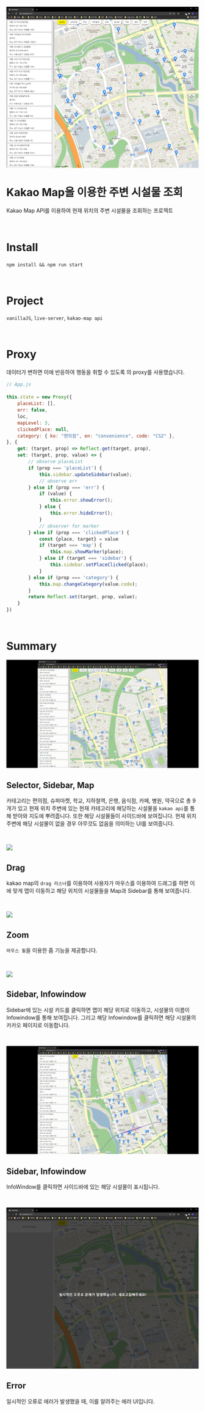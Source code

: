 ![](./assets/main.png)

# Kakao Map을 이용한 주변 시설물 조회

Kakao Map API를 이용하여 현재 위치의 주변 시설물을 조회하는 프로젝트

<br/>

# Install

`npm install && npm run start`

<br/>

# Project

`vanillaJS`, `live-server`, `kakao-map api`

<br/>

# Proxy

데이터가 변하면 이에 반응하여 행동을 취할 수 있도록 의 proxy를 사용했습니다. 

```js
// App.js

this.state = new Proxy({
    placeList: [],
    err: false,
    loc,
    mapLevel: 3,
    clickedPlace: null,
    category: { ko: "편의점", en: "convenience", code: "CS2" },
}, {
    get: (target, prop) => Reflect.get(target, prop),
    set: (target, prop, value) => {
        // observe placeList
        if (prop === 'placeList') {
            this.sidebar.updateSidebar(value);
            // observe err
        } else if (prop === 'err') {
            if (value) {
                this.error.showError();
            } else {
                this.error.hideError();
            }
            // observer for marker
        } else if (prop === 'clickedPlace') {
            const {place, target} = value
            if (target === 'map') {
                this.map.showMarker(place);
            } else if (target === 'sidebar') {
                this.sidebar.setPlaceClicked(place);
            }
        } else if (prop === 'category') {
            this.map.changeCategory(value.code);
        }
        return Reflect.set(target, prop, value);
    }
})
```

[Proxy | MDN]: https://developer.mozilla.org/ko/docs/Web/JavaScript/Reference/Global_Objects/Proxy

<br/>

# Summary

![](./assets/selector.gif)

## Selector, Sidebar, Map

카테고리는 편의점, 슈퍼마켓, 학교, 지하철역, 은행, 음식점, 카페, 병원, 약국으로 총 9개가 있고 현재 위치 주변에 있는 현재 카테고리에 해당하는 시설물을 `kakao api`를 통해 받아와 지도에 뿌려줍니다. 또한 해당 시설물들이 사이드바에 보여집니다. 현재 위치 주변에 해당 시설물이 없을 경우 아무것도 없음을 의미하는 UI를 보여줍니다.

<br/>

![](./assets/drag.gif)

## Drag

kakao map의 `drag 리스너`를 이용하여 사용자가 마우스를 이용하여 드래그를 하면 이에 맞게 맵이 이동하고 해당 위치의 시설물들을 Map과 Sidebar를 통해 보여줍니다.

<br/>

![](./assets/zoomout.gif)

## Zoom

`마우스 휠`을 이용한 줌 기능을 제공합니다.

<br/>

![](./assets/detail.gif)

## Sidebar, Infowindow

Sidebar에 있는 시설 카드를 클릭하면 맵이 해당 위치로 이동하고, 시설물의 이름이 Infowindow를 통해 보여집니다. 그리고 해당 Infowindow를 클릭하면 해당 시설물의 카카오 페이지로 이동합니다.

<br/>

![](./assets/detail2.gif)

## Sidebar, Infowindow

InfoWindow를 클릭하면 사이드바에 있는 해당 시설물이 표시됩니다.

<br/>

![](./assets/err.png)

## Error

일시적인 오류로 에러가 발생했을 때, 이를 알려주는 에러 UI입니다.